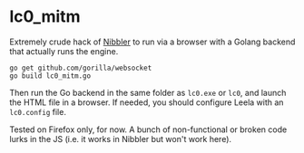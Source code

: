 # lc0_mitm

Extremely crude hack of [Nibbler](https://github.com/fohristiwhirl/nibbler) to run via a browser with a Golang backend that actually runs the engine.

```
go get github.com/gorilla/websocket
go build lc0_mitm.go
```

Then run the Go backend in the same folder as `lc0.exe` or `lc0`, and launch the HTML file in a browser. If needed, you should configure Leela with an `lc0.config` file.

Tested on Firefox only, for now. A bunch of non-functional or broken code lurks in the JS (i.e. it works in Nibbler but won't work here).
